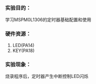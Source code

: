 ### 实验目的：

学习MSPM0L1306的定时器基础配置和使用

### 硬件资源：

1. LED(PA14)
2. KEY(PA18)

### 实验现象：

烧录程序后，定时器产生中断控制LED闪烁
